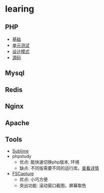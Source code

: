 # learing

## PHP
- [基础](php/base.md)
- [单元测试](php/phpunit.md)
- [设计模式](php/design/README.md)
- [源码](php/code.md)

## Mysql

## Redis

## Nginx

## Apache

## Tools
- [Sublime](sublime.md)
- phpstudy
    - 优点: 能快速切换php版本, 环境
    - 缺点: 不同版需要不同的运行库。[查看详情](http://www.phpstudy.net/a.php/184.html)
- [FSCapture](download/FSCapture.exe)
    - 优点: 小巧方便
    - 突出功能: 滚动窗口截图，屏幕取色

